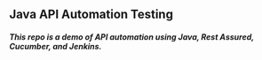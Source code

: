 ## Java API Automation Testing
##### This repo is a demo of API automation using Java, Rest Assured, Cucumber, and Jenkins.

